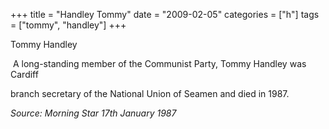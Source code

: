 +++
title = "Handley Tommy"
date = "2009-02-05"
categories = ["h"]
tags = ["tommy", "handley"]
+++

Tommy Handley

 A long-standing member of the Communist Party, Tommy Handley was Cardiff

branch secretary of the National Union of Seamen and died in 1987.

_Source: Morning Star 17th January 1987_
